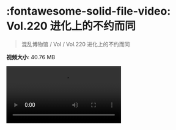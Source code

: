 # :fontawesome-solid-file-video: Vol.220 进化上的不约而同

> 混乱博物馆 / Vol / Vol.220 进化上的不约而同

**视频大小**: 40.76 MB

<div class="video"><video src="https://file.hsyhx.top/archive/混乱博物馆/Vol/Vol.220 进化上的不约而同.mp4" controls preload>🤔 您的浏览器不支持 video 标签</video></div>